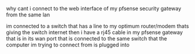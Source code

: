 




why cant i connect to the web interface of my pfsense security gateway from the same lan





im connected to a switch that has a line to my optimum router/modem thats giving the switch internet then i have a rj45 cable in my pfsense gateway that is in its wan port that is connected to the same switch that the computer im trying to connect from is plugged into